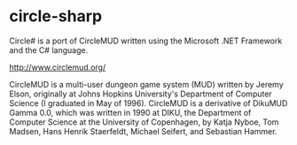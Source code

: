 # circle-sharp
Circle# is a port of CircleMUD written using the Microsoft .NET Framework and the C# language.  

http://www.circlemud.org/

CircleMUD is a multi-user dungeon game system (MUD) written by Jeremy Elson, originally at 
Johns Hopkins University's Department of Computer Science (I graduated in May of 1996). 
CircleMUD is a derivative of DikuMUD Gamma 0.0, which was written in 1990 at DIKU, the 
Department of Computer Science at the University of Copenhagen, by Katja Nyboe, Tom Madsen, 
Hans Henrik Staerfeldt, Michael Seifert, and Sebastian Hammer.
